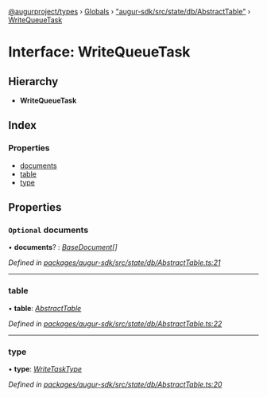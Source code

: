 [@augurproject/types](../README.md) › [Globals](../globals.md) › ["augur-sdk/src/state/db/AbstractTable"](../modules/_augur_sdk_src_state_db_abstracttable_.md) › [WriteQueueTask](_augur_sdk_src_state_db_abstracttable_.writequeuetask.md)

# Interface: WriteQueueTask

## Hierarchy

* **WriteQueueTask**

## Index

### Properties

* [documents](_augur_sdk_src_state_db_abstracttable_.writequeuetask.md#optional-documents)
* [table](_augur_sdk_src_state_db_abstracttable_.writequeuetask.md#table)
* [type](_augur_sdk_src_state_db_abstracttable_.writequeuetask.md#type)

## Properties

### `Optional` documents

• **documents**? : *[BaseDocument](_augur_sdk_src_state_db_abstracttable_.basedocument.md)[]*

*Defined in [packages/augur-sdk/src/state/db/AbstractTable.ts:21](https://github.com/AugurProject/augur/blob/88b6e76efb/packages/augur-sdk/src/state/db/AbstractTable.ts#L21)*

___

###  table

• **table**: *[AbstractTable](../classes/_augur_sdk_src_state_db_abstracttable_.abstracttable.md)*

*Defined in [packages/augur-sdk/src/state/db/AbstractTable.ts:22](https://github.com/AugurProject/augur/blob/88b6e76efb/packages/augur-sdk/src/state/db/AbstractTable.ts#L22)*

___

###  type

• **type**: *[WriteTaskType](../enums/_augur_sdk_src_state_db_abstracttable_.writetasktype.md)*

*Defined in [packages/augur-sdk/src/state/db/AbstractTable.ts:20](https://github.com/AugurProject/augur/blob/88b6e76efb/packages/augur-sdk/src/state/db/AbstractTable.ts#L20)*
